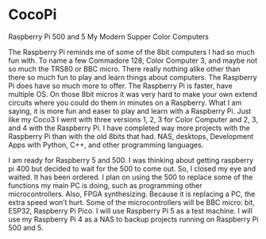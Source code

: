 # CocoPi
 Raspberry Pi 500 and 5 My Modern Supper Color Computers

The Raspberry Pi reminds me of some of the 8bit computers I had so much fun with. To name a few Commadore 128, Color Computer 3, and maybe not so much the TRS80 or BBC micro. There really nothing alike other than there so much fun to play and learn things about computers. The Raspberry Pi does have so much more to offer. The Raspberry Pi is faster, have multiple OS. On those 8bit micros it was very hard to make your own extend circuits where you could do them in minutes on a Raspberry. What I am saying, it is more fun and easer to play and learn with a Raspberry Pi. Just like my Coco3 I went with three versions 1, 2, 3 for Color Computer and 2, 3, and 4 with the Raspberry Pi. I have completed way more projects with the Raspberry Pi than with the old 8bits that had. NAS, desktops, Development Apps with Python, C++, and other programming languages.

I am ready for Raspberry 5 and 500. I was thinking about getting raspberry pi 400 but decided to wait for the 500 to come out. So, I closed my eye and waited. It has been ordered. I plan on using the 500 to replace some of the functions my main PC is doing, such as programming other microcontrollers. Also, FPGA synthesizing. Because it is replacing a PC, the extra speed won’t hurt. Some of the microcontrollers will be BBC micro: bit, ESP32, Raspberry Pi Pico. I will use Raspberry Pi 5 as a test machine. I will use my Raspberry Pi 4 as a NAS to backup projects running on Raspberry Pi 500 and 5.



